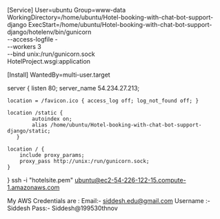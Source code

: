 [Service]
User=ubuntu
Group=www-data
WorkingDirectory=/home/ubuntu/Hotel-booking-with-chat-bot-support-django
ExecStart=/home/ubuntu/Hotel-booking-with-chat-bot-support-django/hotelenv/bin/gunicorn \
          --access-logfile - \
          --workers 3 \
          --bind unix:/run/gunicorn.sock \
          HotelProject.wsgi:application

[Install]
WantedBy=multi-user.target

server {
    listen 80;
    server_name 54.234.27.213;

    location = /favicon.ico { access_log off; log_not_found off; }
    
    location /static {
            autoindex on;
            alias /home/ubuntu/Hotel-booking-with-chat-bot-support-django/static;
       }

    location / {
        include proxy_params;
        proxy_pass http://unix:/run/gunicorn.sock;
    }
}
ssh -i "hotelsite.pem" ubuntu@ec2-54-226-122-15.compute-1.amazonaws.com

My AWS Credentials are : 
Email:- siddesh.edu@gmail.com
Username :- Siddesh 
Pass:- Siddesh@199530thnov